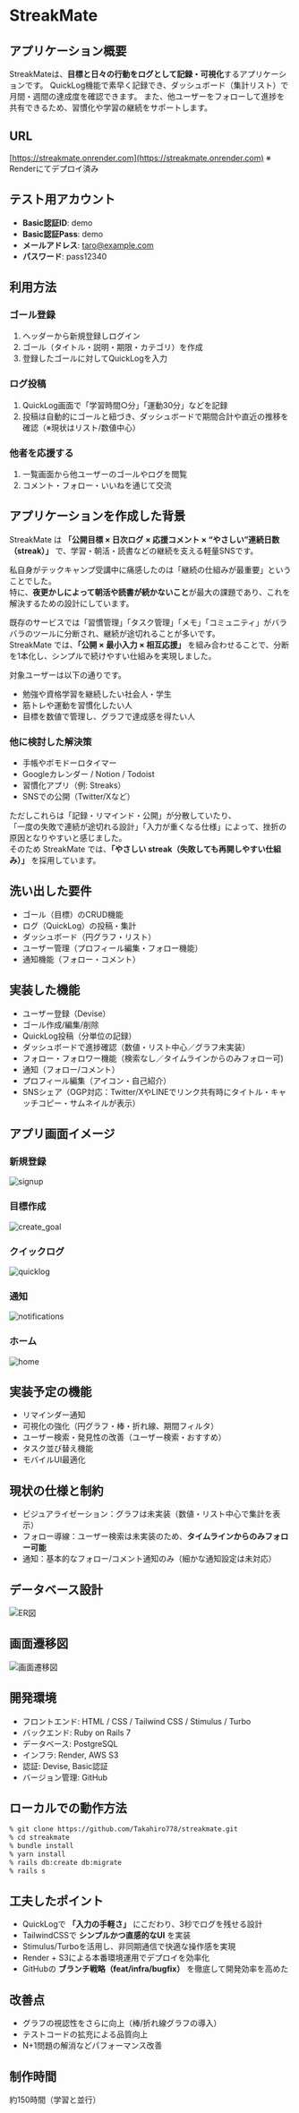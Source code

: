 # StreakMate

## アプリケーション概要

StreakMateは、**目標と日々の行動をログとして記録・可視化**するアプリケーションです。
QuickLog機能で素早く記録でき、ダッシュボード（集計リスト）で月間・週間の達成度を確認できます。
また、他ユーザーをフォローして進捗を共有できるため、習慣化や学習の継続をサポートします。

## URL

[https://streakmate.onrender.com](https://streakmate.onrender.com)
※ Renderにてデプロイ済み

## テスト用アカウント

* **Basic認証ID**: demo
* **Basic認証Pass**: demo
* **メールアドレス**: [taro@example.com](mailto:taro@example.com)
* **パスワード**: pass12340

## 利用方法

### ゴール登録

1. ヘッダーから新規登録しログイン
2. ゴール（タイトル・説明・期限・カテゴリ）を作成
3. 登録したゴールに対してQuickLogを入力

### ログ投稿

1. QuickLog画面で「学習時間○分」「運動30分」などを記録
2. 投稿は自動的にゴールと紐づき、ダッシュボードで期間合計や直近の推移を確認（※現状はリスト/数値中心）

### 他者を応援する

1. 一覧画面から他ユーザーのゴールやログを閲覧
2. コメント・フォロー・いいねを通じて交流

## アプリケーションを作成した背景

StreakMate は **「公開目標 × 日次ログ × 応援コメント × “やさしい”連続日数（streak）」** で、学習・朝活・読書などの継続を支える軽量SNSです。

私自身がテックキャンプ受講中に痛感したのは「継続の仕組みが最重要」ということでした。  
特に、**夜更かしによって朝活や読書が続かないこと**が最大の課題であり、これを解決するための設計にしています。  

既存のサービスでは「習慣管理」「タスク管理」「メモ」「コミュニティ」がバラバラのツールに分断され、継続が途切れることが多いです。  
StreakMate では、**「公開 × 最小入力 × 相互応援」** を組み合わせることで、分断を1本化し、シンプルで続けやすい仕組みを実現しました。

対象ユーザーは以下の通りです。

* 勉強や資格学習を継続したい社会人・学生
* 筋トレや運動を習慣化したい人
* 目標を数値で管理し、グラフで達成感を得たい人

### 他に検討した解決策
- 手帳やポモドーロタイマー  
- Googleカレンダー / Notion / Todoist  
- 習慣化アプリ（例: Streaks）  
- SNSでの公開（Twitter/Xなど）

ただしこれらは「記録・リマインド・公開」が分散していたり、  
「一度の失敗で連続が途切れる設計」「入力が重くなる仕様」によって、挫折の原因となりやすいと感じました。  
そのため StreakMate では、**「やさしい streak（失敗しても再開しやすい仕組み）」** を採用しています。

## 洗い出した要件

* ゴール（目標）のCRUD機能
* ログ（QuickLog）の投稿・集計
* ダッシュボード（円グラフ・リスト）
* ユーザー管理（プロフィール編集・フォロー機能）
* 通知機能（フォロー・コメント）

## 実装した機能

* ユーザー登録（Devise）
* ゴール作成/編集/削除
* QuickLog投稿（分単位の記録）
* ダッシュボードで進捗確認（数値・リスト中心／グラフ未実装）
* フォロー・フォロワー機能（検索なし／タイムラインからのみフォロー可)
* 通知（フォロー/コメント）
* プロフィール編集（アイコン・自己紹介）
* SNSシェア（OGP対応：Twitter/XやLINEでリンク共有時にタイトル・キャッチコピー・サムネイルが表示）

## アプリ画面イメージ

### 新規登録
![signup](docs/images/goal_creation.gif)

### 目標作成
![create_goal](docs/images/signup_flow.gif)

### クイックログ
![quicklog](docs/images/quicklog_screen.png)

### 通知
![notifications](docs/images/notifications_screen.png)

### ホーム
![home](docs/images/home_screen.png)


## 実装予定の機能

* リマインダー通知
* 可視化の強化（円グラフ・棒・折れ線、期間フィルタ）
* ユーザー検索・発見性の改善（ユーザー検索・おすすめ）
* タスク並び替え機能
* モバイルUI最適化

## 現状の仕様と制約

* ビジュアライゼーション：グラフは未実装（数値・リスト中心で集計を表示）
* フォロー導線：ユーザー検索は未実装のため、**タイムラインからのみフォロー可能**
* 通知：基本的なフォロー/コメント通知のみ（細かな通知設定は未対応）

## データベース設計
![ER図](docs/er_diagram.png)

## 画面遷移図
![画面遷移図](docs/screen_transition.png)

## 開発環境

* フロントエンド: HTML / CSS / Tailwind CSS / Stimulus / Turbo
* バックエンド: Ruby on Rails 7
* データベース: PostgreSQL
* インフラ: Render, AWS S3
* 認証: Devise, Basic認証
* バージョン管理: GitHub

## ローカルでの動作方法

```bash
% git clone https://github.com/Takahiro778/streakmate.git
% cd streakmate
% bundle install
% yarn install
% rails db:create db:migrate
% rails s
```

## 工夫したポイント

* QuickLogで **「入力の手軽さ」** にこだわり、3秒でログを残せる設計
* TailwindCSSで **シンプルかつ直感的なUI** を実装
* Stimulus/Turboを活用し、非同期通信で快適な操作感を実現
* Render + S3による本番環境運用でデプロイを効率化
* GitHubの **ブランチ戦略（feat/infra/bugfix）** を徹底して開発効率を高めた

## 改善点

* グラフの視認性をさらに向上（棒/折れ線グラフの導入）
* テストコードの拡充による品質向上
* N+1問題の解消などパフォーマンス改善

## 制作時間

約150時間（学習と並行）
